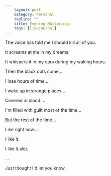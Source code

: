 ```yaml
---                                                 
    layout: post                                    
    category: Personal                              
    tagline: ""
    title: Evening Mutterings
    tags: [livejournal]   
---
```


The voice has told me I should kill all of you.

It screams at me in my dreams.

It whispers it in my ears during my waking hours.

Then the black outs come...

I lose hours of time...

I wake up in strange places...

Covered in blood....

I'm filled with guilt most of the time...

But the rest of the time...

Like right now....

I like it.

I like it alot.

...

Just thought I'd let you know.
